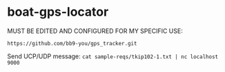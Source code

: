 # boat-gps-locator

MUST BE EDITED AND CONFIGURED FOR MY SPECIFIC USE:

````https://github.com/bb9-you/gps_tracker.git````



Send UCP/UDP message: 
``cat sample-reqs/tkip102-1.txt | nc localhost 9000``
